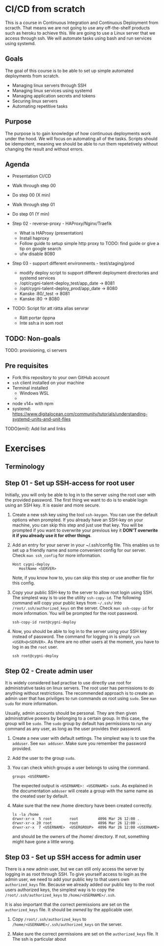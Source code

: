 # CI/CD from scratch

This is a course in Continuous Integration and Continuous Deployment from scracth. That means we are not going to use any off-the-shelf products such as heroku to achieve this. We are going to use a Linux server that we access through ssh. We will automate tasks using bash and run services using systemd.

## Goals

The goal of this course is to be able to set up simple automated deployments from scratch.

- Managing linux servers through SSH
- Managing linux services using systemd
- Managing application secrets and tokens
- Securing linux servers
- Automating repetitive tasks

## Purpose

The purpose is to gain knowledge of how continuous deployments work under the hood. We will focus on automating all of the tasks. Scripts should be idempotent, meaning we should be able to run them repetetively without changing the result and without errors.

## Agenda

- Presentation CI/CD
- Walk through step 00
- Do step 00 (X min)

- Walk through step 01
- Do step 01 (Y min)

- Step 02 - reverse-proxy - HAProxy/Nginx/Traefik

  - What is HAProxy (presentation)
  - Install haproxy
  - Follow guide to setup simple http proxy to TODO: find guide or give a tip on google search
  - ufw disable 8080

- Step 03 - support different environments - test/staging/prod

  - modify deploy script to support different deployment directories and systemd services
  - /opt/cygni-talent-deploy_test/app_date -> 8081
  - /opt/cygni-talent-deploy_prod/app_date -> 8080
  - Kanske <SERVER>:80/\_test -> 8081
  - Kanske <SERVER>:80 -> 8080

- TODO: Script för att rätta allas servrar
  - Rätt portar öppna
  - Inte ssh:a in som root

## TODO: Non-goals

TODO: provisioning, ci servers

## Pre requisites

- Fork this repository to your own GitHub account
- `ssh` client installed on your machine
- Terminal installed
  - Windows WSL
  -
- node v14+ with npm
- systemd: https://www.digitalocean.com/community/tutorials/understanding-systemd-units-and-unit-files

TODO(emil): Add list and links

<!-- Dom här linuxkommandona behöver du förstå och kunna göra lokalt:
Lokalt
ssh
ssh-copy-id
ssh-keygen
tar
echo
scp

På maskinen
|
Tee
Mkdir
Chmod
Systemctl
curl
Sudo
Touch
Chown -->

# Exercises

## Terminology

<!-- - **server** - the host server
- ** -->

## Step 01 - Set up SSH-access for root user

Initially, you will only be able to log in to the server using the root user with the provided password. The first thing we want to do is to enable login using an SSH key. It is easier and more secure.

1. Create a new ssh key using the tool `ssh-keygen`. You can use the default options when prompted. If you already have an SSH-key on your machine, you can skip this step and just use that key. You will be prompted if you want to overwrite your previous key it **DON'T overwrite it if you already use it for other things**.

1. Add an entry for your server in your ~/.ssh/config file. This enables us to set up a friendly name and some convenient config for our server. Check `man ssh_config` for more information.

   ```
   Host cygni-deploy
      HostName <SERVER>
   ```

   Note, if you know how to, you can skip this step or use another file for this config.

1. Copy your public SSH-key to the server to allow root login using SSH. The simplest way is to use the utility `ssh-copy-id`. The following command will copy your public keys from `~/.ssh/` into `/root/.ssh/authorized_keys` on the server. Check `man ssh-copy-id` for more information. You will be prompted for the root password.

   ```
   ssh-copy-id root@cygni-deploy
   ```

1. Now, you should be able to log in to the server using your SSH key instead of password. The command for logging in is simply `ssh <USER>@<SERVER>`. As there are no other users at the moment, you have to log in as the `root` user.

   ```
   ssh root@cygni-deploy
   ```

## Step 02 - Create admin user

It is widely considered bad practise to use directly use root for administrative tasks on linux servers. The root user has permissions to do anything without restrictions. The recommended approach is to create an admin user that has priviliges to run commands _as_ root using `sudo`. See `man sudo` for more information.

Usually, admin accounts should be personal. They are then given administrative powers by belonging to a certain group. In this case, the group will be `sudo`. The `sudo` group by default has permissions to run any command as any user, as long as the user provides their password.

1. Create a new user with default settings. The simplest way is to use the `adduser`. See `man adduser`. Make sure you remember the password provided.

1. Add the user to the group `sudo`.

1. You can check which groups a user belongs to using the command.

   ```
   groups <USERNAME>
   ```

   The expected output is `<USERNAME>: <USERNAME> sudo`. As explained in the documentation `adduser` will create a group with the same name as the created user by default.

1. Make sure that the new /home directory have been created correctly.

   ```
   ls -la /home
   drwxr-xr-x  5 root        root         4096 Mar 26 12:00 .
   drwxr-xr-x 20 root        root         4096 Mar 26 12:00 ..
   drwxr-xr-x  7 <USERNAME>  <USERGROUP>  4096 Mar 26 12:00 <USERNAME>
   ```

   <USERNAME> and <USERGROUP> should be the owners of the /home/<USERNAME> directory. If not, something might have gone a little wrong.

## Step 03 - Set up SSH access for admin user

There is a new admin user, but we can still only access the server by logging in as root through SSH. To give yourself access to login as the admin user, we need to add your public key to that users own `authorized_keys` file. Because we already added our public key to the root users authorized keys, the simplest way is to copy the `/root/.ssh/authorized_keys` to `/home/<USERNAME>/.ssh`.

It is also important that the correct permissions are set on the `authorized_keys` file. It should be _owned_ by the applicable user.

1. Copy `/root/.ssh/authorized_keys` to `/home/<USERNAME>/.ssh/authorized_keys` on the server.

1. Make sure the correct permissions are set on the `authorized_keys` file. It The ssh is particular about
